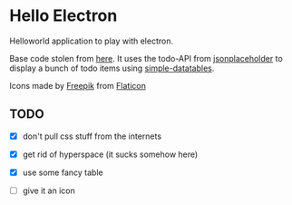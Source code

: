 # Hello Electron

Helloworld application to play with electron.

Base code stolen from [here](https://www.electronjs.org/docs/tutorial/first-app).
It uses the todo-API from [jsonplaceholder](https://jsonplaceholder.typicode.com)
to display a bunch of todo items using [simple-datatables](https://github.com/fiduswriter/Simple-DataTables).

Icons made by [Freepik](https://www.flaticon.com/authors/freepik) from [Flaticon](https://www.flaticon.com/)

## TODO

* [x] don't pull css stuff from the internets
* [x] get rid of hyperspace (it sucks somehow here)
* [x] use some fancy table
* [ ] give it an icon

